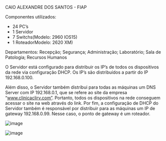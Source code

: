 CAIO ALEXANDRE DOS SANTOS - FIAP

Componentes utilizados: 
- 24 PC’s
- 1 Servidor
- 7 Switchs(Modelo: 2960 IOS15)
- 1 RoteadorModelo: 2620 XM) 

Departamentos: 
Recepção; Segurança; Administração; Laboratório; Sala de Patologia; Recursos Humanos

O Servidor está configurado para distribuir os IP’s de todos os dispositivos da rede via configuração DHCP. Os IP’s são distribuídos a partir do IP 192.168.0.100.  

Além disso, o Servidor também distribui para todas as máquinas um DNS Server com IP 192.168.0.1, que se refere ao site da empresa “www.clinicaclirv.com”. 
Portanto, todos os dispositivos na rede conseguem acessar o site na web através do link. Por fim, a configuração de DHCP do Servidor também é responsável por distribuir
para as máquinas um IP de gateway 192.168.0.99. Nesse caso, o ponto de gateway é um roteador.  

![image](https://github.com/user-attachments/assets/cfbc33cc-7177-47d1-a057-381e26d1102d)

![image](https://github.com/user-attachments/assets/03a5cfb3-66db-486f-a467-e9c4848b9a54)
